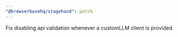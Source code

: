 ```yaml
---
"@browserbasehq/stagehand": patch
---
```


Fix disabling api validation whenever a customLLM client is provided
